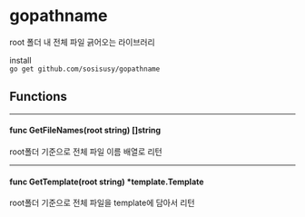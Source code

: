 # gopathname

root 폴더 내 전체 파일 긁어오는 라이브러리   
   
install   
`go get github.com/sosisusy/gopathname`   
   
## Functions   
<hr />   

#### func GetFileNames(root string) []string   
root폴더 기준으로 전체 파일 이름 배열로 리턴   
<hr />   

#### func GetTemplate(root string) *template.Template   
root폴더 기준으로 전체 파일을 template에 담아서 리턴
